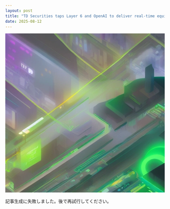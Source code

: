 ```yaml
---
layout: post
title: "TD Securities taps Layer 6 and OpenAI to deliver real-time equity insights to sales and trading teams"
date: 2025-08-12
---
```


![記事画像](assets/images/20250812_ai.png)

記事生成に失敗しました。後で再試行してください。
